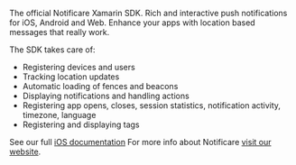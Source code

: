 The official Notificare Xamarin SDK. Rich and interactive push notifications for iOS, Android and Web. Enhance your apps with location based messages that really work.

The SDK takes care of:

* Registering devices and users
* Tracking location updates
* Automatic loading of fences and beacons
* Displaying notifications and handling actions
* Registering app opens, closes, session statistics, notification activity, timezone, language
* Registering and displaying tags

See our full [iOS documentation](http://developers.notifica.re/)
For more info about Notificare [visit our website](http://notifica.re/).
